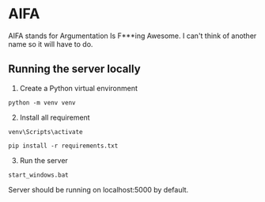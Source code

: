 # AIFA
AIFA stands for Argumentation Is F***ing Awesome. I can't think of another name so it will have to do.

## Running the server locally
1. Create a Python virtual environment
```
python -m venv venv
```
2. Install all requirement
```
venv\Scripts\activate
```
```
pip install -r requirements.txt
```
3. Run the server
```
start_windows.bat
```

Server should be running on localhost:5000 by default.
